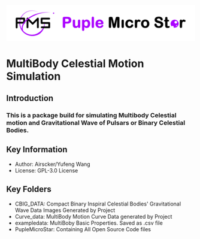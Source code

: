 ![PMS_logo_long](https://github.com/Airscker/Puple-Micro-Star/blob/main/imgs/PMS.png?raw=true)

# MultiBody Celestial Motion Simulation

## Introduction

### This is a package build for simulating  Multibody Celestial motion and Gravitational Wave of Pulsars or Binary  Celestial Bodies.





## Key Information
- Author: Airscker/Yufeng Wang
- License: GPL-3.0 License

## Key Folders
- CBIG_DATA: Compact Binary Inspiral Celestial Bodies' Gravitational Wave Data Images Generated by Project
- Curve_data: MultiBody Motion Curve Data generated by Project
- exampledata: MultiBoby Basic Properties. Saved as .csv file
- PupleMicroStar: Containing All Open Source Code files